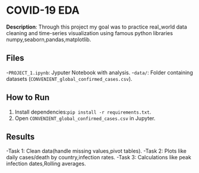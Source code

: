 # COVID-19 EDA
**Description**: Through this project my goal was to practice real_world data cleaning and time-series visualization using famous python libraries numpy,seaborn,pandas,matplotlib.

## Files
-`PROJECT_1.ipynb`: Jyputer Notebook with analysis.
-`data/`: Folder containing datasets (`CONVENIENT_global_confirmed_cases.csv`).

## How to Run
1. Install dependencies:`pip install -r requirements.txt`.
2. Open `CONVENIENT_global_confirmed_cases.csv` in Jupyter.

## Results
-Task 1: Clean data(handle missing values,pivot tables).
-Task 2: Plots like daily cases/death by country,infection rates.
-Task 3: Calculations like peak infection dates,Rolling averages.
